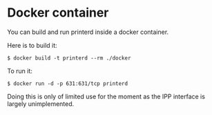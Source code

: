 Docker container
================

You can build and run printerd inside a docker container.

Here is to build it:

    $ docker build -t printerd --rm ./docker

To run it:

    $ docker run -d -p 631:631/tcp printerd

Doing this is only of limited use for the moment as the IPP interface
is largely unimplemented.
